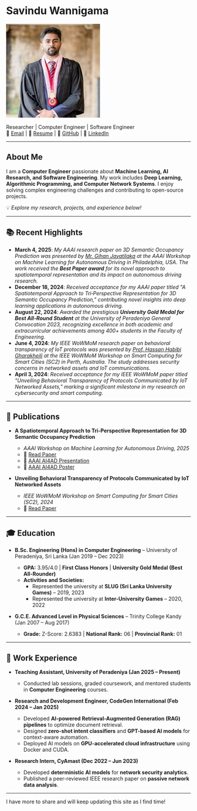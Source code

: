 # Savindu Wannigama  

![Profile Picture](assets/images/profilepicture.jpeg)

Researcher | Computer Engineer | Software Engineer  
📧 [Email](mailto:e17369@eng.pdn.ac.lk) | 🔗 [Resume](assets/docs/Savindu_CV.pdf) | 🐙 [GitHub](https://github.com/savinduwannigama) | 💼 [LinkedIn](https://www.linkedin.com/in/savindu-wannigama-a62141216/)

---

## About Me  
I am a **Computer Engineer** passionate about **Machine Learning, AI Research, and Software Engineering**. My work includes **Deep Learning, Algorithmic Programming, and Computer Network Systems**. I enjoy solving complex engineering challenges and contributing to open-source projects.

💡 *Explore my research, projects, and experience below!*

---

## 📚 Recent Highlights
- **March 4, 2025**: *My AAAI research paper on 3D Semantic Occupancy Prediction was presented by [Mr. Gihan Jayatilaka](https://www.cs.umd.edu/~gihan/) at the AAAI Workshop on Machine Learning for Autonomous Driving in Philadelphia, USA. The work received the **Best Paper award** for its novel approach to spatiotemporal representation and its impact on autonomous driving research.*
- **December 18, 2024**: *Received acceptance for my AAAI paper titled "A Spatiotemporal Approach to Tri‑Perspective Representation for 3D Semantic Occupancy Prediction," contributing novel insights into deep learning applications in autonomous driving.*
- **August 22, 2024**: *Awarded the prestigious **University Gold Medal for Best All-Round Student** at the University of Peradeniya General Convocation 2023, recognizing excellence in both academic and extracurricular achievements among 400+ students in the Faculty of Engineering.*
- **June 4, 2024**: *My IEEE WoWMoM research paper on behavioral transparency of IoT protocols was presented by [Prof. Hassan Habibi Gharakheili](https://www2.ee.unsw.edu.au/~hhabibi/) at the IEEE WoWMoM Workshop on Smart Computing for Smart Cities (SC2) in Perth, Australia. The study addresses security concerns in networked assets and IoT communications.*
- **April 3, 2024**: *Received acceptance for my IEEE WoWMoM paper titled "Unveiling Behavioral Transparency of Protocols Communicated by IoT Networked Assets," marking a significant milestone in my research on cybersecurity and smart computing.*

---

## 📖 Publications  
- **A Spatiotemporal Approach to Tri‑Perspective Representation for 3D Semantic Occupancy Prediction**  
  - *AAAI Workshop on Machine Learning for Autonomous Driving, 2025*  
  - 📄 [Read Paper](https://doi.org/10.48550/arXiv.2401.13785)  
  - 📄 [AAAI AI4AD Presentation](assets/docs/AAAI%20-%20AI4AD%20Presentation.pdf)  
  - 📄 [AAAI AI4AD Poster](assets/docs/AAAI_S2TPVFormer_Poster.pdf)  

- **Unveiling Behavioral Transparency of Protocols Communicated by IoT Networked Assets**  
  - *IEEE WoWMoM Workshop on Smart Computing for Smart Cities (SC2), 2024*  
  - 📄 [Read Paper](https://doi.org/10.48550/arXiv.2404.07408)

---

## 🎓 Education  
- **B.Sc. Engineering (Hons) in Computer Engineering** – University of Peradeniya, Sri Lanka (Jan 2019 – Dec 2023)  
  - **GPA:** 3.95/4.0 | **First Class Honors** | **University Gold Medal (Best All-Rounder)**  
  - **Activities and Societies:**  
    - Represented the university at **SLUG (Sri Lanka University Games)** – 2019, 2023  
    - Represented the university at **Inter-University Games** – 2020, 2022  

- **G.C.E. Advanced Level in Physical Sciences** – Trinity College Kandy (Jan 2007 – Aug 2017)  
  - **Grade:** Z-Score: 2.6383 | **National Rank:** 06 | **Provincial Rank:** 01  

---

## 💼 Work Experience  
- **Teaching Assistant, University of Peradeniya (Jan 2025 – Present)**  
  - Conducted lab sessions, graded coursework, and mentored students in **Computer Engineering** courses.  

- **Research and Development Engineer, CodeGen International (Feb 2024 – Jan 2025)**  
  - Developed **AI-powered Retrieval-Augmented Generation (RAG) pipelines** to optimize document retrieval.  
  - Designed **zero-shot intent classifiers** and **GPT-based AI models** for context-aware automation.  
  - Deployed AI models on **GPU-accelerated cloud infrastructure** using Docker and CUDA.  

- **Research Intern, CyAmast (Dec 2022 – Jun 2023)**  
  - Developed **deterministic AI models** for **network security analytics**.  
  - Published a peer-reviewed IEEE research paper on **passive network data analysis**.  

---

I have more to share and will keep updating this site as I find time!

